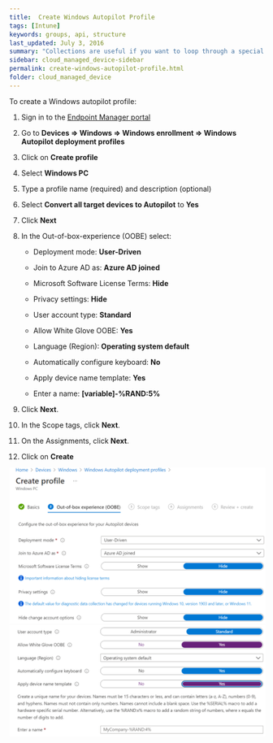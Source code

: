 ```yaml
---
title:  Create Windows Autopilot Profile
tags: [Intune]
keywords: groups, api, structure
last_updated: July 3, 2016
summary: "Collections are useful if you want to loop through a special folder of pages that you make available in a content API. You could also use collections if you have a set of articles that you want to treat differently from the other content, with a different layout or format."
sidebar: cloud_managed_device-sidebar
permalink: create-windows-autopilot-profile.html
folder: cloud_managed_device
---
```


To create a Windows autopilot profile:

1.  Sign in to the [Endpoint Manager portal](https://endpoint.microsoft.com/)
    
2.  Go to **Devices => Windows => Windows enrollment => Windows Autopilot deployment profiles**
    
3.  Click on **Create profile**
    
4.  Select **Windows PC**
    
5.  Type a profile name (required) and description (optional)
    
6.  Select **Convert all target devices to Autopilot** to **Yes**
    
7.  Click **Next**
    
8.  In the Out-of-box-experience (OOBE) select:
    
    *   Deployment mode: **User-Driven**
        
    *   Join to Azure AD as: **Azure AD joined**
        
    *   Microsoft Software License Terms: **Hide**
        
    *   Privacy settings: **Hide**
        
    *   User account type: **Standard**
        
    *   Allow White Glove OOBE: **Yes**
        
    *   Language (Region): **Operating system default**
        
    *   Automatically configure keyboard: **No**
        
    *   Apply device name template: **Yes**
        
    *   Enter a name: **\[variable\]-%RAND:5%**
        
9.  Click **Next**.
    
10.  In the Scope tags, click **Next**.
    
11.  On the Assignments, click **Next**.
    
12.  Click on **Create**
    

![](attachments/2012676181/2012610674.png)![](attachments/2012676181/2012840052.png)